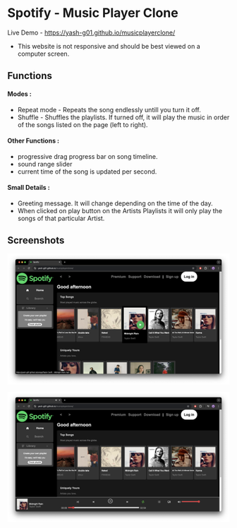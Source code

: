 # Spotify - Music Player Clone

Live Demo - https://yash-g01.github.io/musicplayerclone/

* This website is not responsive and should be best viewed on a computer screen.

## Functions

#### Modes :
* Repeat mode - Repeats the song endlessly untill you turn it off.
* Shuffle - Shuffles the playlists. If turned off, it will play the music in order of the songs listed on the page (left to right).

#### Other Functions :
* progressive drag progress bar on song timeline.
* sound range slider
* current time of the song is updated per second.

#### Small Details :
* Greeting message. It will change depending on the time of the day.
* When clicked on play button on the Artists Playlists it will only play the songs of that particular Artist.

## Screenshots

<p>
    <img src="./Screenshots/SS1.png" alt="Web_img">
</p>

<p>
    <img src="./Screenshots/SS2.png" alt="Web_img">
</p>
